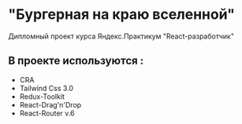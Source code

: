 # "Бургерная на краю вселенной"

Дипломный проект курса Яндекс.Практикум "React-разработчик" 

## В проекте используются :

- CRA
- Tailwind Css 3.0
- Redux-Toolkit
- React-Drag'n'Drop
- React-Router v.6
